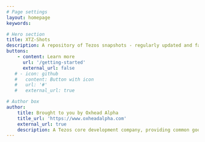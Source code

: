 ```yaml
---
# Page settings
layout: homepage
keywords:

# Hero section
title: XTZ-Shots
description: A repository of Tezos snapshots - regularly updated and fast to download from anywhere in the world.
buttons:
    - content: Learn more
      url: '/getting-started'
      external_url: false
   # - icon: github
   #   content: Button with icon
   #   url: '#'
   #   external_url: true

# Author box
author:
    title: Brought to you by Oxhead Alpha
    title_url: 'https://www.oxheadalpha.com'
    external_url: true
    description: A Tezos core development company, providing common goods for the Tezos ecosystem. <a href="https://www.oxheadalpha.com" target="_blank">Learn more</a>.
---
```

